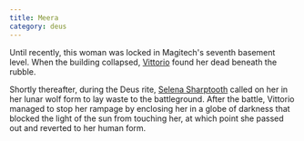 ```yaml
---
title: Meera
category: deus
---
```

Until recently, this woman was locked in Magitech's seventh basement level. When the building collapsed, [Vittorio](char-public-allen) found her dead beneath the rubble.

Shortly thereafter, during the Deus rite, [Selena Sharptooth](npc-selena) called on her in her lunar wolf form to lay waste to the battleground. After the battle, Vittorio managed to stop her rampage by enclosing her in a globe of darkness that blocked the light of the sun from touching her, at which point she passed out and reverted to her human form.
